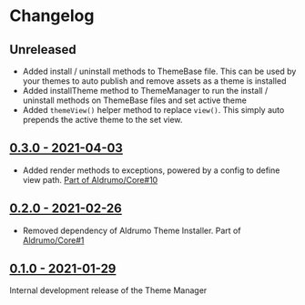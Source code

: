 # Changelog

## Unreleased

* Added install / uninstall methods to ThemeBase file. This can be used by your themes to auto publish and remove assets as a theme is installed
* Added installTheme method to ThemeManager to run the install / uninstall methods on ThemeBase files and set active theme
* Added `themeView()` helper method to replace `view()`. This simply auto prepends the active theme to the set view.

## [0.3.0 - 2021-04-03](https://github.com/Aldrumo/theme-manager/releases/tag/0.3.0)

* Added render methods to exceptions, powered by a config to define view path. [Part of Aldrumo/Core#10](https://github.com/Aldrumo/core/issues/10)

## [0.2.0 - 2021-02-26](https://github.com/Aldrumo/theme-manager/releases/tag/0.2.0)

* Removed dependency of Aldrumo Theme Installer. Part of [Aldrumo/Core#1](https://github.com/Aldrumo/core/issues/1)

## [0.1.0 - 2021-01-29](https://github.com/Aldrumo/theme-manager/releases/tag/0.1.0w)

Internal development release of the Theme Manager
